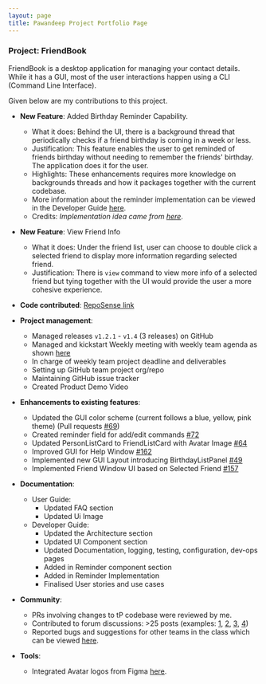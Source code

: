 ```yaml
---
layout: page
title: Pawandeep Project Portfolio Page
---
```


### Project: FriendBook

FriendBook is a desktop application for managing your contact details.
While it has a GUI, most of the user interactions happen using a CLI (Command Line Interface).

Given below are my contributions to this project.

* **New Feature**: Added Birthday Reminder Capability.
  * What it does: Behind the UI, there is a background thread that periodically checks if a friend birthday is coming in a week or less.
  * Justification: This feature enables the user to get reminded of friends birthday without needing to remember the friends' birthday. The application does it for the user.
  * Highlights: These enhancements requires more knowledge on backgrounds threads and how it packages together with the current codebase.
  * More information about the reminder implementation can be viewed in the Developer Guide [here](https://ay2122s1-cs2103-f10-3.github.io/tp/DeveloperGuide.html#implementation).
  * Credits: *Implementation idea came from [here](https://edencoding.com/periodic-background-tasks/)*.

* **New Feature**: View Friend Info
  * What it does: Under the friend list, user can choose to double click a selected friend to display more information regarding selected friend.
  * Justification: There is `view` command to view more info of a selected friend but tying together with the UI would provide the user a more cohesive experience.
  
* **Code contributed**: [RepoSense link](https://nus-cs2103-ay2122s1.github.io/tp-dashboard/?search=pss-coder&sort=groupTitle&sortWithin=title&timeframe=commit&mergegroup=&groupSelect=groupByRepos&breakdown=true&checkedFileTypes=docs~functional-code~test-code~other&since=2021-09-17&tabOpen=true&tabType=zoom&zA=pss-coder&zR=AY2122S1-CS2103-F10-3%2Ftp%5Bmaster%5D&zACS=229.35809328849248&zS=2021-09-17&zFS=&zU=2021-11-03&zMG=false&zFTF=commit&zFGS=groupByRepos&zFR=false&tabAuthor=pss-coder&tabRepo=AY2122S1-CS2103-F10-3%2Ftp%5Bmaster%5D&authorshipIsMergeGroup=false&authorshipFileTypes=docs~functional-code~test-code~other&authorshipIsBinaryFileTypeChecked=false)

* **Project management**:
  * Managed releases `v1.2.1` - `v1.4` (3 releases) on GitHub
  * Managed and kickstart Weekly meeting with weekly team agenda as shown [here](https://docs.google.com/document/d/1xcqD8LnlwylQ1s89ss10ZG3XUZhzocf565lyr2Q70jE/edit)
  * In charge of weekly team project deadline and deliverables
  * Setting up GitHub team project org/repo
  * Maintaining GitHub issue tracker
  * Created Product Demo Video

* **Enhancements to existing features**:
  * Updated the GUI color scheme (current follows a blue, yellow, pink theme) (Pull requests [\#69](https://github.com/AY2122S1-CS2103-F10-3/tp/pull/69))
  * Created reminder field for add/edit commands [\#72](https://github.com/AY2122S1-CS2103-F10-3/tp/pull/72)
  * Updated PersonListCard to FriendListCard with Avatar Image [\#64](https://github.com/AY2122S1-CS2103-F10-3/tp/pull/64)
  * Improved GUI for Help Window [\#162](https://github.com/AY2122S1-CS2103-F10-3/tp/pull/162)
  * Implemented new GUI Layout introducing BirthdayListPanel [#49](https://github.com/AY2122S1-CS2103-F10-3/tp/pull/49)
  * Implemented Friend Window UI based on Selected Friend [\#157](https://github.com/AY2122S1-CS2103-F10-3/tp/pull/157)

* **Documentation**:
  * User Guide:
    * Updated FAQ section
    * Updated Ui Image
  * Developer Guide:
    * Updated the Architecture section
    * Updated UI Component section
    * Updated Documentation, logging, testing, configuration, dev-ops pages
    * Added in Reminder component section
    * Added in Reminder Implementation
    * Finalised User stories and use cases

* **Community**:
  * PRs involving changes to tP codebase were reviewed by me.
  * Contributed to forum discussions: >25 posts (examples: [1](https://github.com/nus-cs2103-AY2122S1/forum/issues/105), [2](https://github.com/nus-cs2103-AY2122S1/forum/issues/188), [3](https://github.com/nus-cs2103-AY2122S1/forum/issues/309), [4](https://github.com/nus-cs2103-AY2122S1/forum/issues/314))
  * Reported bugs and suggestions for other teams in the class which can be viewed [here](https://github.com/pss-coder/ped/issues).

* **Tools**:
  * Integrated Avatar logos from Figma [here](https://www.figma.com/community/file/898457975261805002).
  
